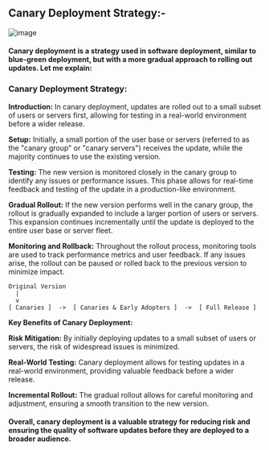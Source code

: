 ## Canary Deployment Strategy:-

![image](https://github.com/Loki-1/Kubernetes/assets/134843197/50bfc3de-83aa-4317-9308-e570dddf75fb)

#### Canary deployment is a strategy used in software deployment, similar to blue-green deployment, but with a more gradual approach to rolling out updates. Let me explain:

### Canary Deployment Strategy:

**Introduction:** In canary deployment, updates are rolled out to a small subset of users or servers first, allowing for testing in a real-world environment before a wider release.

**Setup:** Initially, a small portion of the user base or servers (referred to as the "canary group" or "canary servers") receives the update, while the majority continues to use the existing version.

**Testing:** The new version is monitored closely in the canary group to identify any issues or performance issues. This phase allows for real-time feedback and testing of the update in a production-like environment.

**Gradual Rollout:** If the new version performs well in the canary group, the rollout is gradually expanded to include a larger portion of users or servers. This expansion continues incrementally until the update is deployed to the entire user base or server fleet.

**Monitoring and Rollback:** Throughout the rollout process, monitoring tools are used to track performance metrics and user feedback. If any issues arise, the rollout can be paused or rolled back to the previous version to minimize impact.
```
Original Version
  |
  v
[ Canaries ]  ->  [ Canaries & Early Adopters ]  ->  [ Full Release ]
```

**Key Benefits of Canary Deployment:**

**Risk Mitigation:** By initially deploying updates to a small subset of users or servers, the risk of widespread issues is minimized.

**Real-World Testing:** Canary deployment allows for testing updates in a real-world environment, providing valuable feedback before a wider release.

**Incremental Rollout:** The gradual rollout allows for careful monitoring and adjustment, ensuring a smooth transition to the new version.

#### Overall, canary deployment is a valuable strategy for reducing risk and ensuring the quality of software updates before they are deployed to a broader audience.
